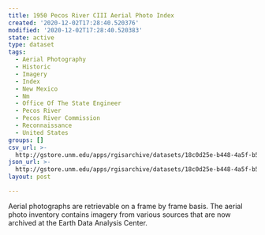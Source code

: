 ```yaml
---
title: 1950 Pecos River CIII Aerial Photo Index
created: '2020-12-02T17:28:40.520376'
modified: '2020-12-02T17:28:40.520383'
state: active
type: dataset
tags:
  - Aerial Photography
  - Historic
  - Imagery
  - Index
  - New Mexico
  - Nm
  - Office Of The State Engineer
  - Pecos River
  - Pecos River Commission
  - Reconnaissance
  - United States
groups: []
csv_url: >-
  http://gstore.unm.edu/apps/rgisarchive/datasets/18c0d25e-b448-4a5f-b570-2350ab2c8449/ciii_1950.derived.csv
json_url: >-
  http://gstore.unm.edu/apps/rgisarchive/datasets/18c0d25e-b448-4a5f-b570-2350ab2c8449/ciii_1950.derived.json
layout: post

---
```

Aerial photographs are retrievable on a frame by frame basis. The aerial photo inventory contains imagery from various sources that are now archived at the Earth Data Analysis Center.

